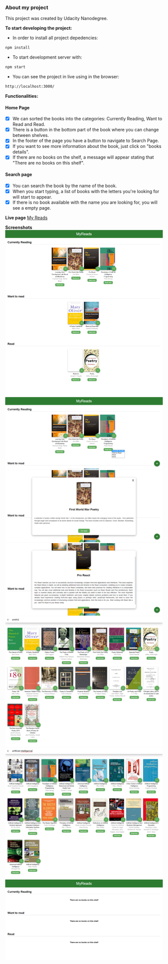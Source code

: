 ### About my project
This project was created by Udacity Nanodegree.

**To start developing the project:**
- In order to install all project depedencies:
```sh
npm install
```

- To start development server with:
```sh
npm start
```

- You can see the project in live using in the browser:
```sh
http://localhost:3000/
```
**Functionalities:**
#### Home Page
- [x] We can sorted the books into the categories: Currently Reading, Want to Read and Read.
- [x] There is a button in the bottom part of the book where you can change between shelves. 
- [x] In the footer of the page you have a button to navigate to Search Page.
- [x] If you want to see more information about the book, just click on "books details".
- [x] If there are no books on the shelf, a message will appear stating that "There are no books on this shelf".

#### Search page
- [x] You can search the book by the name of the book.
- [x] When you start typing, a list of books with the letters you're looking for will start to appear.
- [x] If there is no book available with the name you are looking for, you will see a empty page.

**Live page**
[My Reads](https://www.myreads-udacity.netlify.app)

**Screenshots**
![image 1](/src/screenshots/screenshot.png)
![image 2](/src/screenshots/screenshot2.png)
![image 3](/src/screenshots/screenshot3.png)
![image 4](/src/screenshots/screenshot4.png)
![image 5](/src/screenshots/screenshot5.png)
![image 6](/src/screenshots/screenshot6.png)
![image 7](/src/screenshots/screenshot7.png)


